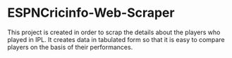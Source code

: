 # ESPNCricinfo-Web-Scraper

This project is created in order to scrap the details about the players who played in IPL. It creates data in tabulated form so that it is easy to compare players on the basis of their performances. 
